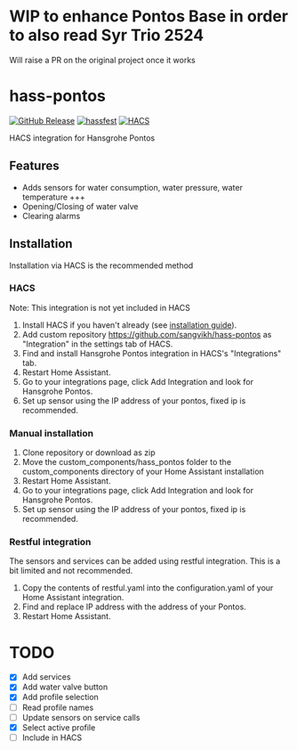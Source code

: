 # WIP to enhance Pontos Base in order to also read Syr Trio 2524
Will raise a PR on the original project once it works

# hass-pontos

[![GitHub Release](https://img.shields.io/github/release/sangvikh/hass-pontos.svg?style=flat)](https://github.com/sangvikh/hass-pontos/releases)
[![hassfest](https://img.shields.io/github/actions/workflow/status/sangvikh/hass-pontos/hassfest.yaml?branch=master&label=hassfest)](https://github.com/sangvikh/hass-pontos/actions/workflows/hassfest.yaml)
[![HACS](https://img.shields.io/github/actions/workflow/status/sangvikh/hass-pontos/validate.yaml?branch=master&label=HACS)](https://github.com/sangvikh/hass-pontos/actions/workflows/validate.yaml)

HACS integration for Hansgrohe Pontos

## Features

* Adds sensors for water consumption, water pressure, water temperature +++
* Opening/Closing of water valve
* Clearing alarms

## Installation

Installation via HACS is the recommended method

### HACS
Note: This integration is not yet included in HACS

1. Install HACS if you haven't already (see [installation guide](https://hacs.xyz/docs/configuration/basic/)).
2. Add custom repository https://github.com/sangvikh/hass-pontos as "Integration" in the settings tab of HACS.
3. Find and install Hansgrohe Pontos integration in HACS's "Integrations" tab.
4. Restart Home Assistant.
5. Go to your integrations page, click Add Integration and look for Hansgrohe Pontos.
6. Set up sensor using the IP address of your pontos, fixed ip is recommended.

### Manual installation

1. Clone repository or download as zip
2. Move the custom_components/hass_pontos folder to the custom_components directory of your Home Assistant installation
3. Restart Home Assistant.
5. Go to your integrations page, click Add Integration and look for Hansgrohe Pontos.
6. Set up sensor using the IP address of your pontos, fixed ip is recommended.

### Restful integration
The sensors and services can be added using restful integration. This is a bit limited and not recommended.

1. Copy the contents of restful.yaml into the configuration.yaml of your Home Assistant integration.
2. Find and replace IP address with the address of your Pontos.
3. Restart Home Assistant.

# TODO

- [x] Add services
- [x] Add water valve button
- [x] Add profile selection
- [ ] Read profile names
- [ ] Update sensors on service calls
- [x] Select active profile
- [ ] Include in HACS
